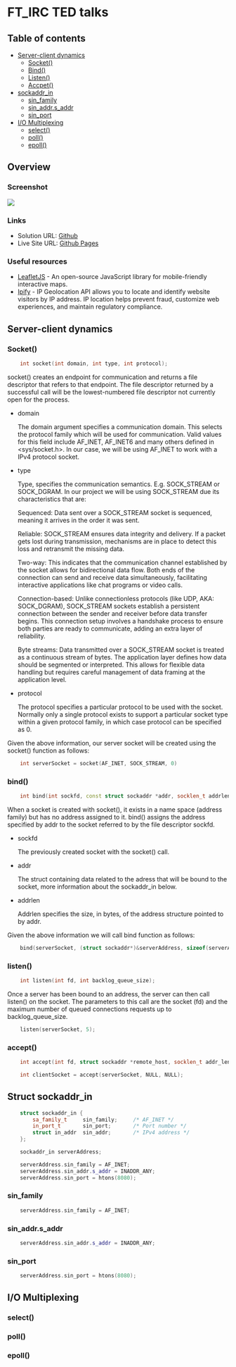 # FT_IRC TED talks

## Table of contents

- [Server-client dynamics](#Server-client-dynamics)
  - [Socket()](#socket)
  - [Bind()](#bind)
  - [Listen()](#listen)
  - [Accpet()](#accept)
- [sockaddr_in](#sockaddr-in)
	- [sin_family](#sin-family)
	- [sin_addr.s_addr](#sin-addr.s-addr)
	- [sin_port](#sin-port)
- [I/O Multiplexing](#I/O-Multiplexing)
  - [select()](#select)
  - [poll()](#poll)
  - [epoll()](#epoll)

## Overview

### Screenshot

![](./images/mobile-design.jpg)	

### Links

- Solution URL: [Github](https://github.com/allfigueiredodev/ip-adress-tracker.git)
- Live Site URL: [Github Pages](https://allfigueiredodev.github.io/ip-adress-tracker/)

### Useful resources

- [LeafletJS](https://leafletjs.com/) - An open-source JavaScript library for mobile-friendly interactive maps.
- [Ipify](https://geo.ipify.org/) - IP Geolocation API allows you to locate and identify website visitors by IP address. IP location helps prevent fraud, customize web experiences, and maintain regulatory compliance.

## Server-client dynamics

### Socket()

```cpp
	int socket(int domain, int type, int protocol);
```
socket() creates an endpoint for communication and returns a file
descriptor that refers to that endpoint.  The file descriptor
returned by a successful call will be the lowest-numbered file
descriptor not currently open for the process.

- domain

	The domain argument specifies a communication domain. This
	selects the protocol family which will be used for communication.
	Valid values for this field include AF_INET, AF_INET6 and many others
	defined in <sys/socket.h>. In our case, we will be using AF_INET to work with
	a IPv4 protocol socket.
	
- type

	Type, specifies the communication semantics. E.g. SOCK_STREAM or SOCK_DGRAM.
	In our project we will be using SOCK_STREAM due its characteristics that are:
	
	Sequenced: Data sent over a SOCK_STREAM socket is sequenced, meaning it arrives in the order it was sent.

	Reliable: SOCK_STREAM ensures data integrity and delivery. If a packet gets lost during transmission, mechanisms are in place to detect this loss and retransmit the missing data.

	Two-way: This indicates that the communication channel established by the socket allows for bidirectional data flow. Both ends of the connection can send and receive data simultaneously, facilitating interactive applications like chat programs or video calls.

	Connection-based: Unlike connectionless protocols (like UDP, AKA: SOCK_DGRAM), SOCK_STREAM sockets establish a persistent connection between the sender and receiver before data transfer begins. This connection setup involves a handshake process to ensure both parties are ready to communicate, adding an extra layer of reliability.

	Byte streams: Data transmitted over a SOCK_STREAM socket is treated as a continuous stream of bytes. The application layer defines how data should be segmented or interpreted. This allows for flexible data handling but requires careful management of data framing at the application level.

- protocol

	The protocol specifies a particular protocol to be used with the socket. Normally only a single protocol exists to support a particular socket type within a given protocol family, in which 
	case protocol can be specified as 0.

Given the above information, our server socket will be created using the socket() function as follows:

```cpp
	int serverSocket = socket(AF_INET, SOCK_STREAM, 0)
```

### bind()

```cpp
	int bind(int sockfd, const struct sockaddr *addr, socklen_t addrlen);
```

When a socket is created with socket(), it exists in a name
space (address family) but has no address assigned to it.  bind()
assigns the address specified by addr to the socket referred to
by the file descriptor sockfd.

- sockfd
	
	The previously created socket with the socket() call.

- addr

	The struct containing data related to the adress that will be bound to the socket,
	more information about the sockaddr_in below.  

- addrlen

	Addrlen specifies the size, in bytes, of the address structure pointed to by addr.

Given the above information we will call bind function as follows:

```cpp
	bind(serverSocket, (struct sockaddr*)&serverAddress, sizeof(serverAddress));
```
### listen()

```cpp
	int listen(int fd, int backlog_queue_size);
```

Once a server has been bound to an address, the server can then call listen() on the socket.
The parameters to this call are the socket (fd) and the maximum number of queued connections requests up to backlog_queue_size.

```cpp
	listen(serverSocket, 5);
```

### accept()

```cpp
	int accept(int fd, struct sockaddr *remote_host, socklen_t addr_length);
```


```cpp
	int clientSocket = accept(serverSocket, NULL, NULL);
```
## Struct sockaddr_in

```cpp
	struct sockaddr_in {
		sa_family_t     sin_family;     /* AF_INET */
		in_port_t       sin_port;       /* Port number */
		struct in_addr  sin_addr;       /* IPv4 address */
	};
```

```cpp
	sockaddr_in serverAddress;

	serverAddress.sin_family = AF_INET;
	serverAddress.sin_addr.s_addr = INADDR_ANY;
	serverAddress.sin_port = htons(8080);
```

### sin_family

```cpp
	serverAddress.sin_family = AF_INET;
```
### sin_addr.s_addr

```cpp
	serverAddress.sin_addr.s_addr = INADDR_ANY;
```
### sin_port

```cpp
	serverAddress.sin_port = htons(8080);
```


## I/O Multiplexing

### select()

### poll()

### epoll()
